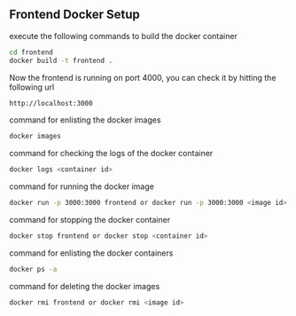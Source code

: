 ## Frontend Docker Setup
execute the following commands to build the docker container
```bash
cd frontend
docker build -t frontend .
```

Now the frontend is running on port 4000, you can check it by hitting the following url
```bash
http://localhost:3000
```

command for enlisting the docker images 
```bash
docker images
```

command for checking the logs of the docker container
```bash
docker logs <container id>
```

command for running the docker image
```bash
docker run -p 3000:3000 frontend or docker run -p 3000:3000 <image id>
```


command for stopping the docker container
```bash
docker stop frontend or docker stop <container id>
```

command for enlisting the docker containers 
```bash
docker ps -a
```

command for deleting the docker images 
```bash
docker rmi frontend or docker rmi <image id>
```
